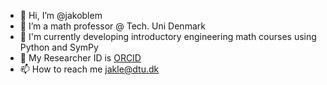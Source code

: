 - 👋 Hi, I’m @jakoblem
- 👀 I’m a math professor @ Tech. Uni Denmark
- 👀 I'm currently developing introductory engineering math courses using Python and SymPy
- 👀 My Researcher ID is [ORCID](https://orcid.org/0000-0002-9338-7755)
- 📫 How to reach me jakle@dtu.dk

<!---
jakoblem/jakoblem is a ✨ special ✨ repository because its `README.md` (this file) appears on your GitHub profile.
You can click the Preview link to take a look at your changes.
--->
